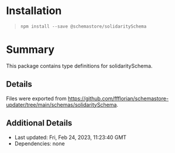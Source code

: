 # Installation
> `npm install --save @schemastore/solidaritySchema`

# Summary
This package contains type definitions for solidaritySchema.

## Details
Files were exported from https://github.com/ffflorian/schemastore-updater/tree/main/schemas/solidaritySchema.

## Additional Details
* Last updated: Fri, Feb 24, 2023, 11:23:40 GMT
* Dependencies: none
